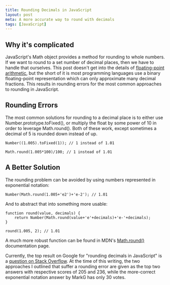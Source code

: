 ```yaml
---
title: Rounding Decimals in JavaScript
layout: post
meta: A more accurate way to round with decimals
tags: [JavaScript]
---
```


## Why it's complicated

JavaScript's Math object provides a method for rounding to whole numbers.  If we want to round to a set number of decimal places, then we have to handle that ourselves.  This post doesn't get into the details of [floating-point arithmetic](http://floating-point-gui.de/), but the short of it is most programming languages use a binary floating-point representation which can only approximate many decimal fractions.  This results in rounding errors for the most common approaches to rounding in JavaScript.

## Rounding Errors

The most common solutions for rounding to a decimal place is to either use Number.prototype.toFixed(), or multiply the float by some power of 10 in order to leverage Math.round().  Both of these work, except sometimes a decimal of 5 is rounded down instead of up.

```
Number((1.005).toFixed(1)); // 1 instead of 1.01
```
```
Math.round(1.005*100)/100; // 1 instead of 1.01
```

## A Better Solution

The rounding problem can be avoided by using numbers represented in exponential notation:

```
Number(Math.round(1.005+'e2')+'e-2'); // 1.01
```

And to abstract that into something more usable:

```
function round(value, decimals) {
	return Number(Math.round(value+'e'+decimals)+'e-'+decimals);
}

round(1.005, 2); // 1.01
```

A much more robust function can be found in MDN's [Math.round()](https://developer.mozilla.org/en-US/docs/Web/JavaScript/Reference/Global_Objects/Math/round) documentation page.

Currently, the top result on Google for "rounding decimals in JavaScript" is a [question on Stack Overflow](http://stackoverflow.com/questions/1726630/javascript-formatting-number-with-exactly-two-decimals).  At the time of this writing, the two approaches I outlined that suffer a rounding error are given as the top two answers with respective scores of 205 and 236, while the more-correct exponential notation answer by MarkG has only 30 votes.